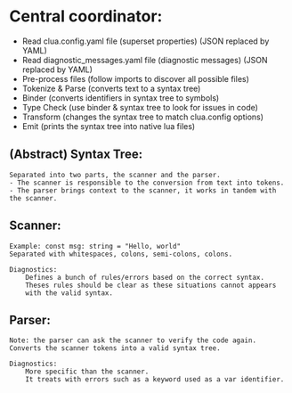 # Central coordinator:
- Read clua.config.yaml file (superset properties) (JSON replaced by YAML)
- Read diagnostic_messages.yaml file (diagnostic messages) (JSON replaced by YAML)
- Pre-process files (follow imports to discover all possible files)
- Tokenize & Parse (converts text to a syntax tree)
- Binder (converts identifiers in syntax tree to symbols)
- Type Check (use binder & syntax tree to look for issues in code)
- Transform (changes the syntax tree to match clua.config options)
- Emit (prints the syntax tree into native lua files)


## (Abstract) Syntax Tree:
    Separated into two parts, the scanner and the parser.
    - The scanner is responsible to the conversion from text into tokens.
    - The parser brings context to the scanner, it works in tandem with the scanner.


## Scanner:
    Example: const msg: string = "Hello, world"
    Separated with whitespaces, colons, semi-colons, colons.

    Diagnostics:
        Defines a bunch of rules/errors based on the correct syntax.
        Theses rules should be clear as these situations cannot appears
        with the valid syntax.


## Parser:
    Note: the parser can ask the scanner to verify the code again.
    Converts the scanner tokens into a valid syntax tree.

    Diagnostics:
        More specific than the scanner.
        It treats with errors such as a keyword used as a var identifier.
